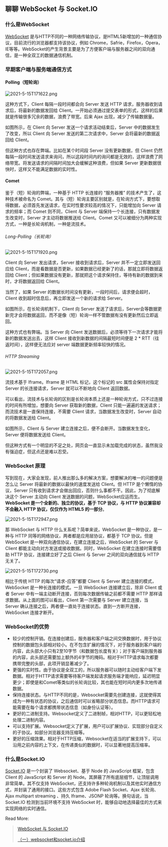 ## 聊聊 WebSocket 与 Socket.IO

### 什么是WebSocket

[WebSocket](https://zh.wikipedia.org/wiki/WebSocket) 是与HTTP不同的一种网络传输协议，是HTML5新增加的一种通信协议，目前流行的浏览器都支持该协议，例如 Chrome，Safrie，Firefox，Opera，IE等等。WebSocket的产生背景主要是为了方便客户端与服务器之间的双向通信，是一种全双工的数据通信机制。

### 早期客户端与服务端通信方式

#### Polling（短轮询）

![2021-5-15T171622.png](../images/2021-5-15T171622.png)

这种方式下，Client 每隔一段时间都会向 Server 发送 HTTP 请求，服务器收到请求后，将最新的数据发回给 Client。一开始必须通过提交表单的形式，这样的后果就是传输很多冗余的数据，浪费了带宽。后来 Ajax 出现，减少了传输数据量。

如图所示，在 Client 向 Server 发送一个请求活动结束后，Server 中的数据发生了改变，所以 Client 向 Server 发送的第二次请求中，Server 会将最新的数据返回给 Client。

但这种方式也存在弊端。比如在某个时间段 Server 没有更新数据，但 Client 仍然每隔一段时间发送请求来询问，所以这段时间内的询问都是无效的，这样浪费了网络带宽。将发送请求的间隔时间加大会缓解这种浪费，但如果 Server 更新数据很快时，这样又不能满足数据的实时性。

#### Comet

鉴于（短）轮询的弊端，一种基于 HTTP 长连接的 “服务器推” 的技术产生了，这种技术被命名为 Comet。其与（短）轮询主要区别就是，在轮询方式下，要想取得数据，必须首先发送请求，在实时性要求较高的情况下，只能增加向 Server 请求的频率；而 Comet 则不同，Client 与 Server 端保持一个长连接，只有数据发生改变时，Server 才主动将数据推送给 Client。Comet 又可以被细分为两种实现方式，一种是长轮询机制，一种是流技术。

###### Long-Polling（长轮询）

![2021-5-15T171920.png](../images/2021-5-15T171920.png)

Client 向 Server 发出请求，Server 接收到请求后，Server 并不一定立即发送回应给 Client，而是看数据是否更新，如果数据已经更新了的话，那就立即将数据返回给 Client；但如果数据没有更新，那就把这个请求保持住，等待有新的数据到来时，才将数据返回给 Client。

当然了，如果 Server 的数据长时间没有更新，一段时间后，请求便会超时，Client 收到超时信息后，再立即发送一个新的请求给 Server。

如图所示，在长轮询机制下，Client 向 Server 发送了请求后，Server会等数据更新完才会将数据返回，而不是像（短）轮询一样不管数据有没有更新然后立即返回。

这种方式也有弊端。当 Server 向 Client 发送数据后，必须等待下一次请求才能将新的数据发送出去，这样 Client 接收到新数据的间隔最短时间便是 2 * RTT（往返时间），这样便无法应对 server 端数据更新频率较快的情况。

###### HTTP Streaming

![2021-5-15T172057.png](../images/2021-5-15T172057.png)

流技术基于 Iframe。Iframe 是 HTML 标记，这个标记的 src 属性会保持对指定 Server 的长连接请求，Server 就可以不断地向 Client 返回数据。

可以看出，流技术与长轮询的区别是长轮询本质上还是一种轮询方式，只不过连接的时间有所增加，想要向 Server 获取新的数据，Client 只能一遍遍的发送请求；而流技术是一直保持连接，不需要 Client 请求，当数据发生改变时，Server 自动的将数据发送给 Client。

如图所示，Client 与 Server 建立连接之后，便不会断开。当数据发生变化，Server 便将数据发送给 Client。

但这种方式有一个明显的不足之处，网页会一直显示未加载完成的状态，虽然我没有强迫症，但这点还是难以忍受。

### WebSocket 原理

写到现在，大家会发现，前人推出那么多的解决方案，想要解决的唯一的问题便是怎么让 Server 将最新的数据以最快的速度发送给 Client。但 HTTP 是个懒惰的协议，Server 只有收到请求才会做出回应，否则什么事都不干。因此，为了彻底解决这个 Server 主动向 Client 发送数据的问题，WebSocket应运而生。**WebSocket 是一个全新的、独立的协议，基于 TCP 协议，与 HTTP 协议兼容却不会融入 HTTP 协议，仅仅作为 HTML5 的一部分**。

![2021-5-15T172947.png](../images/2021-5-15T172947.png)

那 WebSocket 与 HTTP 什么关系呢？简单来说，WebSocket 是一种协议，是一种与 HTTP 同等的网络协议，两者都是应用层协议，都基于 TCP 协议。但是 WebSocket 是一种双向通信协议，在建立连接之后，WebSocket 的 Server 与 Client 都能主动向对方发送或接收数据。同时，WebSocket 在建立连接时需要借助 HTTP 协议，连接建立好了之后 Client 与 Server 之间的双向通信就与 HTTP 无关了。

![2021-5-15T172730.png](../images/2021-5-15T172730.png)

相比于传统 HTTP 的每次“请求-应答”都要 Client 与 Server 建立连接的模式，WebSocket 是一种长连接的模式。一旦 WebSocket 连接建立后，除非 Client 或者 Server 中有一端主动断开连接，否则每次数据传输之前都不需要 HTTP 那样请求数据。从上面的图可以看出，Client 第一次需要与 Server 建立连接，当 Server 确认连接之后，两者便一直处于连接状态。直到一方断开连接，WebSocket 连接才断开。

### WebSocket的优势

- 较少的控制开销。在连接创建后，服务器和客户端之间交换数据时，用于协议控制的数据包头部相对较小。在不包含扩展的情况下，对于服务器到客户端的内容，此头部大小只有2至10字节（和数据包长度有关）；对于客户端到服务器的内容，此头部还需要加上额外的4字节的掩码。相对于HTTP请求每次都要携带完整的头部，此项开销显著减少了。
- 更强的实时性。由于协议是全双工的，所以服务器可以随时主动给客户端下发数据。相对于HTTP请求需要等待客户端发起请求服务端才能响应，延迟明显更少；即使是和Comet等类似的长轮询比较，其也能在短时间内更多次地传递数据。
- 保持连接状态。与HTTP不同的是，Websocket需要先创建连接，这就使得其成为一种有状态的协议，之后通信时可以省略部分状态信息。而HTTP请求可能需要在每个请求都携带状态信息（如身份认证等）。
- 更好的二进制支持。Websocket定义了二进制帧，相对HTTP，可以更轻松地处理二进制内容。
- 可以支持扩展。Websocket定义了扩展，用户可以扩展协议、实现部分自定义的子协议。如部分浏览器支持压缩等。
- 更好的压缩效果。相对于HTTP压缩，Websocket在适当的扩展支持下，可以沿用之前内容的上下文，在传递类似的数据时，可以显著地提高压缩率。

### 什么是Socket.IO

[Socket.IO](https://zh.wikipedia.org/wiki/Socket.IO) 是一个封装了 Websocket、基于 Node 的 JavaScript 框架，包含 Client 的 JavaScript 和 Server 的 Node。其屏蔽了所有底层细节，让顶层调用非常简单。其不仅支持 WebSocket，还支持许多种轮询机制以及其他实时通信方式，并封装了通用的接口。这些方式包含 Adobe Flash Socket、Ajax 长轮询、Ajax multipart streaming 、持久 Iframe、JSONP 轮询等。换句话说，当 Socket.IO 检测到当前环境不支持 WebSocket 时，能够自动地选择最佳的方式来实现网络的实时通信。



Read More:

> [WebSocket 与 Socket.IO](https://zhuanlan.zhihu.com/p/23467317)
>
> [（一）websocket和socket.io介绍](https://www.jianshu.com/p/144b997e57b4)

